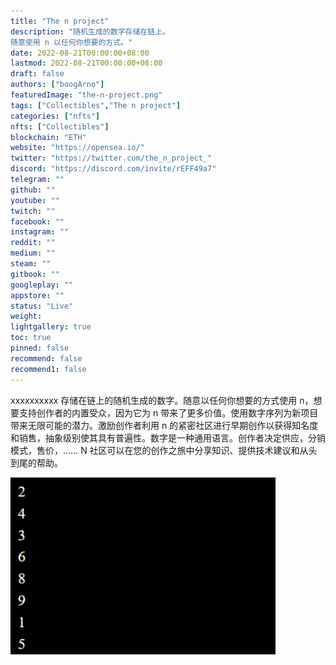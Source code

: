 ```yaml
---
title: "The n project"
description: "随机生成的数字存储在链上。
随意使用 n 以任何你想要的方式。"
date: 2022-08-21T00:00:00+08:00
lastmod: 2022-08-21T00:00:00+08:00
draft: false
authors: ["boogArno"]
featuredImage: "the-n-project.png"
tags: ["Collectibles","The n project"]
categories: ["nfts"]
nfts: ["Collectibles"]
blockchain: "ETH"
website: "https://opensea.io/"
twitter: "https://twitter.com/the_n_project_"
discord: "https://discord.com/invite/rEFF49a7"
telegram: ""
github: ""
youtube: ""
twitch: ""
facebook: ""
instagram: ""
reddit: ""
medium: ""
steam: ""
gitbook: ""
googleplay: ""
appstore: ""
status: "Live"
weight: 
lightgallery: true
toc: true
pinned: false
recommend: false
recommend1: false
---
```

xxxxxxxxxx 存储在链上的随机生成的数字。随意以任何你想要的方式使用 n，想要支持创作者的内置受众，因为它为 n 带来了更多价值。使用数字序列为新项目带来无限可能的潜力。激励创作者利用 n 的紧密社区进行早期创作以获得知名度和销售，抽象级别使其具有普遍性。数字是一种通用语言。创作者决定供应，分销模式，售价，...... N 社区可以在您的创作之旅中分享知识、提供技术建议和从头到尾的帮助。

![thenproject-dapp-collectibles-ethereum-image1-500x315_6cb02501cb87399c28a36c76cfef7dbf](thenproject-dapp-collectibles-ethereum-image1-500x315_6cb02501cb87399c28a36c76cfef7dbf.png)